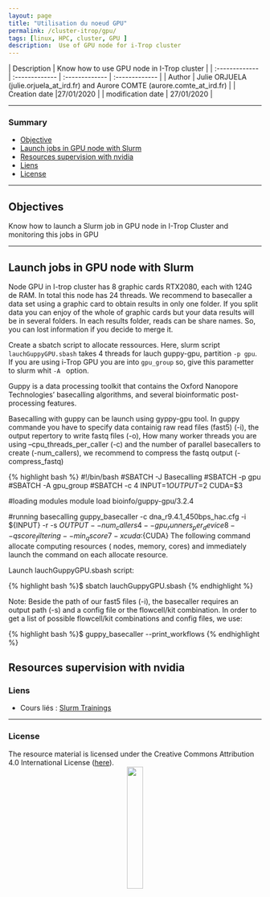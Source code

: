 ```yaml
---
layout: page
title: "Utilisation du noeud GPU"
permalink: /cluster-itrop/gpu/
tags: [linux, HPC, cluster, GPU ]
description:  Use of GPU node for i-Trop cluster
---
```


| Description | Know how to use GPU node in I-Trop cluster |
| :------------- | :------------- | :------------- | :------------- |
| Author | Julie ORJUELA (julie.orjuela_at_ird.fr) and Aurore COMTE (aurore.comte_at_ird.fr) |
| Creation date |27/01/2020 |
| modification date | 27/01/2020 |


-----------------------


### Summary

<!-- TOC depthFrom:2 depthTo:2 withLinks:1 updateOnSave:1 orderedList:0 -->
* [Objective](#part-1)
* [Launch jobs in GPU node with Slurm](#part-2)
* [Resources supervision with nvidia](#part-3)
* [Liens](#liens)
* [License](#license)


-----------------------
<a name="part-1"></a>
## Objectives

Know how to launch a Slurm job in GPU node in I-Trop Cluster and monitoring this jobs in GPU

-------------------------------------------------------------------------------------

<a name="part-2"></a>

## Launch jobs in GPU node with Slurm 

Node GPU in I-trop cluster has 8 graphic cards RTX2080, each with 124G de RAM. In total this node has 24 threads.
We recommend to basecaller a data set using a graphic card to obtain results in only one folder. If you split data you can enjoy of the whole of graphic cards but your data results will be in several folders. In each results folder, reads can be share names. So, you can lost information if you decide to merge it.

Create a sbatch script to allocate ressources. Here, slurm script `lauchGuppyGPU.sbash` takes 4 threads for lauch guppy-gpu, partition `-p gpu`. If you are using i-Trop GPU you are into `gpu_group` so, give this parametter to slurm whit `-A ` option.

Guppy is a data processing toolkit that contains the Oxford Nanopore Technologies’ basecalling algorithms, and several bioinformatic post-processing features.

Basecalling with guppy can be launch using gyppy-gpu tool. In guppy commande you have to specify data containig raw read files (fast5) (-i), the output repertory to write fastq files (-o), How many worker threads you are using	–cpu_threads_per_caller	(-c) and the number of parallel basecallers to create	(-num_callers), we recommend to compress the fastq output (-compress_fastq)


{% highlight bash %} 
#!/bin/bash
#SBATCH -J Basecalling
#SBATCH -p gpu
#SBATCH -A gpu_group
#SBATCH -c 4
INPUT=$1
OUTPUT=$2
CUDA=$3

#loading modules
module load bioinfo/guppy-gpu/3.2.4

#running basecalling
guppy_basecaller -c dna_r9.4.1_450bps_hac.cfg -i ${INPUT} -r -s ${OUTPUT} --num_callers 4 --gpu_runners_per_device 8 --qscore_filtering --min_qscore 7 -x cuda:${CUDA}
The following command allocate computing resources ( nodes, memory, cores) and immediately launch the command on each allocate resource.

Launch lauchGuppyGPU.sbash script:

{% highlight bash %}$ sbatch lauchGuppyGPU.sbash {% endhighlight %} 
  
Note:
Beside the path of our fast5 files (-i), the basecaller requires an output path (-s) and a config file or the flowcell/kit combination. In order to get a list of possible flowcell/kit combinations and config files, we use:

{% highlight bash %}$ guppy_basecaller --print_workflows {% endhighlight %}
  
  
  
  <a name="part-3"></a>
## Resources supervision with nvidia
  
  
### Liens
<a name="liens"></a>

* Cours liés : [Slurm Trainings](https://southgreenplatform.github.io/tutorials//cluster-itrop/Slurm/)


-----------------------

### License
<a name="license"></a>

<div>
The resource material is licensed under the Creative Commons Attribution 4.0 International License (<a href="http://creativecommons.org/licenses/by-nc-sa/4.0/">here</a>).
<center><img width="25%" class="img-responsive" src="http://creativecommons.org.nz/wp-content/uploads/2012/05/by-nc-sa1.png"/>
</center>
</div>
